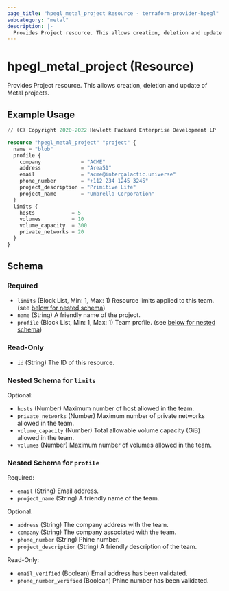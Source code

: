 ```yaml
---
page_title: "hpegl_metal_project Resource - terraform-provider-hpegl"
subcategory: "metal"
description: |-
  Provides Project resource. This allows creation, deletion and update of Metal projects.
---
```

# hpegl_metal_project (Resource)
Provides Project resource. This allows creation, deletion and update of Metal projects.
## Example Usage
```terraform
// (C) Copyright 2020-2022 Hewlett Packard Enterprise Development LP

resource "hpegl_metal_project" "project" {
  name = "blob"
  profile {
    company             = "ACME"
    address             = "Area51"
    email               = "acme@intergalactic.universe"
    phone_number        = "+112 234 1245 3245"
    project_description = "Primitive Life"
    project_name        = "Umbrella Corporation"
  }
  limits {
    hosts            = 5
    volumes          = 10
    volume_capacity  = 300
    private_networks = 20
  }
}
```
<!-- schema generated by tfplugindocs -->
## Schema

### Required

- `limits` (Block List, Min: 1, Max: 1) Resource limits applied to this team. (see [below for nested schema](#nestedblock--limits))
- `name` (String) A friendly name of the project.
- `profile` (Block List, Min: 1, Max: 1) Team profile. (see [below for nested schema](#nestedblock--profile))

### Read-Only

- `id` (String) The ID of this resource.

<a id="nestedblock--limits"></a>
### Nested Schema for `limits`

Optional:

- `hosts` (Number) Maximum number of host allowed in the team.
- `private_networks` (Number) Maximum number of private networks allowed in the team.
- `volume_capacity` (Number) Total allowable volume capacity (GiB) allowed in the team.
- `volumes` (Number) Maximum number of volumes allowed in the team.


<a id="nestedblock--profile"></a>
### Nested Schema for `profile`

Required:

- `email` (String) Email address.
- `project_name` (String) A friendly name of the team.

Optional:

- `address` (String) The company address with the team.
- `company` (String) The company associated with the team.
- `phone_number` (String) Phine number.
- `project_description` (String) A friendly description of the team.

Read-Only:

- `email_verified` (Boolean) Email address has been validated.
- `phone_number_verified` (Boolean) Phine number has been validated.


